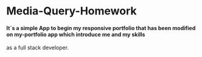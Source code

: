 # Media-Query-Homework

#### It`s a simple App to begin my responsive portfolio that has been modified on my-portfolio app which introduce me and my skills
as a full stack developer.

